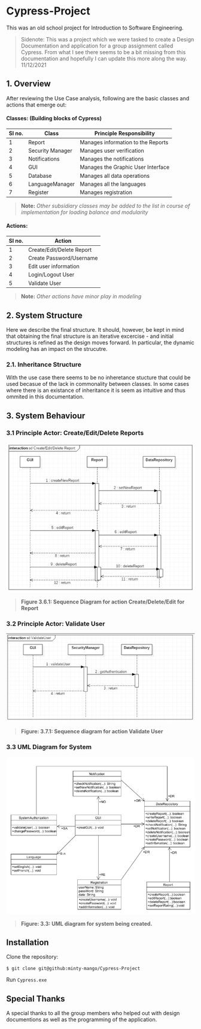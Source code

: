 # Cypress-Project
This was an old school project for Introduction to Software Engineering.

> Sidenote: This was a project which we were tasked to create a Design Documentation and application for a group assignment called Cypress. From what I see there seems to be a bit missing from this documentation and hopefully I can update this more along the way. 11/12/2021

## 1. Overview

After reviewing the Use Case analysis, following are the basic classes and actions that emerge out:

#### __Classes:__ (Building blocks of Cypress) 

| SI no. | Class           | Principle Responsibility            |
| ---    | ---             | ---                                 |
| 1      |Report           | Manages information to the Reports  |
| 2      |Security Manager | Manages user verification           |
| 3      |Notifications    | Manages the notifications           |
| 4      |GUI              | Manages the Graphic User Interface  |
| 5      |Database         | Manages all data operations         |
| 6      |LanguageManager  | Manages all the languages           |
| 7      |Register         | Manages registration                |
> __Note:__ _Other subsidiary classes may be added to the list in course of implementation for loading balance and modularity_

#### __Actions:__

| SI no. | Action                    |
| ---    | ---                       |
| 1      | Create/Edit/Delete Report |
| 2      | Create Password/Username  |
| 3      | Edit user information     |
| 4      | Login/Logout User         |
| 5      | Validate User             |
> __Note:__ _Other actions have minor play in modeling_

## 2. System Structure

Here we describe the final structure. It should, however, be kept in mind that obtaining the final structure is an iterative excercise - and initial structures is refined as the design moves forward. In particular, the dynamic modeling has an impact on the strucutre. 

### 2.1. Inheritance Structure

With the use case there seems to be no inheretance stucture that could be used becasue of the lack in commonality between classes. In some cases where there is an existance of inheritance it is seem as intuitive and thus ommited in this documentation.

## 3. System Behaviour 

### 3.1 Principle Actor: Create/Edit/Delete Reports

![alt text](Images/createDeleteAction.png "Sequence Diagram for action Create/Edit/Delete Reports")
> __Figure 3.6.1: Sequence Diagram for action Create/Delete/Edit for Report__

### 3.2 Principle Actor: Validate User
![alt text](Images/validateAction.png "Sequence Diagram for action Validate User") 
> __Figure: 3.7.1: Sequence diagram for action Validate User__

### 3.3 UML Diagram for System
![alt text](Images/UML.png "UML diagram for system being worked on")
> __Figure: 3.3: UML diagram for system being created.__

## Installation

Clone the repository:

```
$ git clone git@github:minty-mango/Cypress-Project
```

Run `Cypress.exe`

## Special Thanks

A special thanks to all the group members who helped out with design documentions as well as the programming of the application.